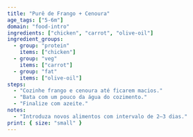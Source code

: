 ```yaml
---
title: "Purê de Frango + Cenoura"
age_tags: ["5-6m"]
domain: "food-intro"
ingredients: ["chicken", "carrot", "olive-oil"]
ingredient_groups:
  - group: "protein"
    items: ["chicken"]
  - group: "veg"
    items: ["carrot"]
  - group: "fat"
    items: ["olive-oil"]
steps:
  - "Cozinhe frango e cenoura até ficarem macios."
  - "Bata com um pouco da água do cozimento."
  - "Finalize com azeite."
notes:
  - "Introduza novos alimentos com intervalo de 2–3 dias."
print: { size: "small" }
---
```

